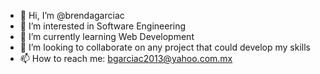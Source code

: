 - 👋 Hi, I’m @brendagarciac
- 👀 I’m interested in Software Engineering
- 🌱 I’m currently learning Web Development
- 💞️ I’m looking to collaborate on any project that could develop my skills
- 📫 How to reach me: bgarciac2013@yahoo.com.mx

<!---
brendagarciac/brendagarciac is a ✨ special ✨ repository because its `README.md` (this file) appears on your GitHub profile.
You can click the Preview link to take a look at your changes.
--->
